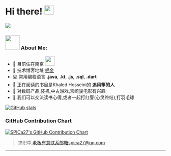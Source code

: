# Hi there! <img src="https://github.com/TheDudeThatCode/TheDudeThatCode/blob/master/Assets/Hi.gif" width="29px">


![](https://camo.githubusercontent.com/992babdffd8c74a1502de375fbdf7e4d54773242/68747470733a2f2f6d656469612e67697068792e636f6d2f6d656469612f53576f536b4e36447854737a71494b4571762f67697068792e676966)

### <img src="https://github.com/TheDudeThatCode/TheDudeThatCode/blob/master/Assets/Developer.gif" width="45px"> About Me:
- 🏦 目前住在南京
      <img src="https://media.giphy.com/media/WUlplcMpOCEmTGBtBW/giphy.gif" width="30">
- 📝 技术博客地址 [掘金](https://juejin.cn/user/958429872787630) 
- 💻 常用编程语言 **.java**, **.kt**, **.js**, **.sql**, **.dart**
- 📖 正在阅读的书目是Khaled Hosseini的 **追风筝的人** 
- 💬 对数码产品,装机,中古游戏,宫崎骏电影有兴趣
- 👯 我们可以交流读书心得,或者一起打红警(心灵终结),打羽毛球


[![GitHub stats](https://github-readme-stats.vercel.app/api?username=yangSpica27&hide_rank=true)](https://github.com/anuraghazra/github-readme-stats)

### GitHub Contribution Chart
<a href="https://github.com/KenanGain">
    <img src="https://ghchart.rshah.org/yangSpica27" alt="SPICa27's GitHub Contribution Chart">
</a>

  
> 求职中,老板有意联系邮箱spica27@qq.com


---
